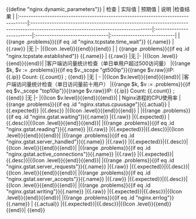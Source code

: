 {{define "nginx.dynamic_parameters"}}
| 检查                                                                            | 实际值                                                                                                                         | 预期值                      |  说明                       |检查结果                           |
|:---------------------------------------------------------------------------------|:---------------------------------------------------------------------------------------------------------------------------------|:-------------------------|:-------------------------------|:---------------------------|
| {{range  .problems}}{{if eq .id  "nginx.tcpstate.time_wait"}} {{.name}}          | {{.raw}}                                                           |无                         |-                  |{{Icon .level}}{{end}}{{end}} |
| {{range  .problems}}{{if eq .id  "nginx.tcpstate.established"}} {{.name}}       | {{.raw}}                                                  |无                          |-                  |{{Icon .level}}{{end}}{{end}}|
|客户端访问量统计检查（单日单用户超过500访问量）                                    |{{range $k, $v := .problems}}{{if eq $v._scope "gt500ip"}}{{range $v.raw}}IP: {{.ip}}&nbsp;Count: {{.count}} ;    {{end}}        |无                      | -                            |{{Icon $v.level}}{{end}}{{end}}|
|客户端访问量统计检查（单日访问量前十用户）                                           |{{range $k, $v := .problems}}{{if eq $v._scope "top10ip"}}{{range $v.raw}}IP: {{.ip}}&nbsp;Count: {{.count}} ;     {{end}}           |无                     |-                              |{{Icon $v.level}}{{end}}{{end}}|
| Nginx进程的CPU使用率                                               | {{range .problems}}{{if eq .id "nginx.status.cpuusage"}}{{.actual}}                                                               | {{.expected}}        |{{.desc}}  |{{Icon .level}}{{end}}{{end}} |
|{{range .problems}}{{if eq .id "nginx.gstat.waiting"}}{{.name}}       |{{.raw}}                                                                                                      |{{.expected}}   |{{.desc}}|{{Icon .level}}{{end}}{{end}}|
|{{range .problems}}{{if eq .id "nginx.gstat.reading"}}{{.name}}        |{{.raw}}                                                                                                     |{{.expected}}|{{.desc}}|{{Icon .level}}{{end}}{{end}}|
|{{range .problems}}{{if eq .id "nginx.gstat.server_handled"}}{{.name}} |{{.raw}}                                                                                                     |{{.expected}}|{{.desc}}|{{Icon .level}}{{end}}{{end}}|
|{{range .problems}}{{if eq .id "nginx.gstat.active_connections"}}{{.name}} |{{.raw}}                                                                                                   |{{.expected}}|{{.desc}}|{{Icon .level}}{{end}}{{end}}|
|{{range .problems}}{{if eq .id "nginx.gstat.server_requests"}}{{.name}}  |{{.raw}}                                                                                                     |{{.expected}}|{{.desc}}|{{Icon .level}}{{end}}{{end}}|
|{{range .problems}}{{if eq .id "nginx.gstat.server_accepts"}}{{.name}}  |{{.raw}}                 |{{.expected}}|{{.desc}}|{{Icon .level}}{{end}}{{end}}|
|{{range .problems}}{{if eq .id "nginx.gstat.writing"}}{{.name}}  |{{.raw}}                  |{{.expected}}|{{.desc}}|{{Icon .level}}{{end}}{{end}}|
|{{range .problems}}{{if eq .id "nginx.errlog"}}{{.name}} |   {{.actual}}   |{{.expected}}|{{.desc}}|{{Icon .level}}{{end}}{{end}}|
{{end}}

